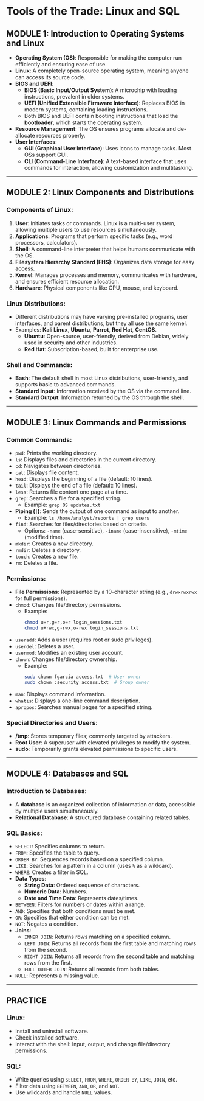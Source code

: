 # Tools of the Trade: Linux and SQL

## MODULE 1: Introduction to Operating Systems and Linux

- **Operating System (OS)**: Responsible for making the computer run efficiently and ensuring ease of use.
- **Linux**: A completely open-source operating system, meaning anyone can access its source code.
- **BIOS and UEFI**: 
  - **BIOS (Basic Input/Output System)**: A microchip with loading instructions, prevalent in older systems.
  - **UEFI (Unified Extensible Firmware Interface)**: Replaces BIOS in modern systems, containing loading instructions.
  - Both BIOS and UEFI contain booting instructions that load the **bootloader**, which starts the operating system.
- **Resource Management**: The OS ensures programs allocate and de-allocate resources properly.
- **User Interfaces**:
  - **GUI (Graphical User Interface)**: Uses icons to manage tasks. Most OSs support GUI.
  - **CLI (Command-Line Interface)**: A text-based interface that uses commands for interaction, allowing customization and multitasking.

---

## MODULE 2: Linux Components and Distributions

### Components of Linux:
1. **User**: Initiates tasks or commands. Linux is a multi-user system, allowing multiple users to use resources simultaneously.
2. **Applications**: Programs that perform specific tasks (e.g., word processors, calculators).
3. **Shell**: A command-line interpreter that helps humans communicate with the OS.
4. **Filesystem Hierarchy Standard (FHS)**: Organizes data storage for easy access.
5. **Kernel**: Manages processes and memory, communicates with hardware, and ensures efficient resource allocation.
6. **Hardware**: Physical components like CPU, mouse, and keyboard.

### Linux Distributions:
- Different distributions may have varying pre-installed programs, user interfaces, and parent distributions, but they all use the same kernel.
- Examples: **Kali Linux**, **Ubuntu**, **Parrot**, **Red Hat**, **CentOS**.
  - **Ubuntu**: Open-source, user-friendly, derived from Debian, widely used in security and other industries.
  - **Red Hat**: Subscription-based, built for enterprise use.

### Shell and Commands:
- **Bash**: The default shell in most Linux distributions, user-friendly, and supports basic to advanced commands.
- **Standard Input**: Information received by the OS via the command line.
- **Standard Output**: Information returned by the OS through the shell.

---

## MODULE 3: Linux Commands and Permissions

### Common Commands:
- `pwd`: Prints the working directory.
- `ls`: Displays files and directories in the current directory.
- `cd`: Navigates between directories.
- `cat`: Displays file content.
- `head`: Displays the beginning of a file (default: 10 lines).
- `tail`: Displays the end of a file (default: 10 lines).
- `less`: Returns file content one page at a time.
- `grep`: Searches a file for a specified string.
  - Example: `grep OS updates.txt`
- **Piping (`|`)**: Sends the output of one command as input to another.
  - Example: `ls /home/analyst/reports | grep users`
- `find`: Searches for files/directories based on criteria.
  - Options: `-name` (case-sensitive), `-iname` (case-insensitive), `-mtime` (modified time).
- `mkdir`: Creates a new directory.
- `rmdir`: Deletes a directory.
- `touch`: Creates a new file.
- `rm`: Deletes a file.

### Permissions:
- **File Permissions**: Represented by a 10-character string (e.g., `drwxrwxrwx` for full permissions).
- `chmod`: Changes file/directory permissions.
  - Example: 
    ```bash
    chmod u=r,g=r,o=r login_sessions.txt
    chmod u+rwx,g-rwx,o-rwx login_sessions.txt
    ```
- `useradd`: Adds a user (requires root or sudo privileges).
- `userdel`: Deletes a user.
- `usermod`: Modifies an existing user account.
- `chown`: Changes file/directory ownership.
  - Example:
    ```bash
    sudo chown fgarcia access.txt  # User owner
    sudo chown :security access.txt  # Group owner
    ```
- `man`: Displays command information.
- `whatis`: Displays a one-line command description.
- `apropos`: Searches manual pages for a specified string.

### Special Directories and Users:
- **/tmp**: Stores temporary files; commonly targeted by attackers.
- **Root User**: A superuser with elevated privileges to modify the system.
- **sudo**: Temporarily grants elevated permissions to specific users.

---

## MODULE 4: Databases and SQL

### Introduction to Databases:
- A **database** is an organized collection of information or data, accessible by multiple users simultaneously.
- **Relational Database**: A structured database containing related tables.

### SQL Basics:
- `SELECT`: Specifies columns to return.
- `FROM`: Specifies the table to query.
- `ORDER BY`: Sequences records based on a specified column.
- `LIKE`: Searches for a pattern in a column (uses `%` as a wildcard).
- `WHERE`: Creates a filter in SQL.
- **Data Types**:
  - **String Data**: Ordered sequence of characters.
  - **Numeric Data**: Numbers.
  - **Date and Time Data**: Represents dates/times.
- `BETWEEN`: Filters for numbers or dates within a range.
- `AND`: Specifies that both conditions must be met.
- `OR`: Specifies that either condition can be met.
- `NOT`: Negates a condition.
- **Joins**:
  - `INNER JOIN`: Returns rows matching on a specified column.
  - `LEFT JOIN`: Returns all records from the first table and matching rows from the second.
  - `RIGHT JOIN`: Returns all records from the second table and matching rows from the first.
  - `FULL OUTER JOIN`: Returns all records from both tables.
- `NULL`: Represents a missing value.

---

## PRACTICE

### Linux:
- Install and uninstall software.
- Check installed software.
- Interact with the shell: Input, output, and change file/directory permissions.

### SQL:
- Write queries using `SELECT`, `FROM`, `WHERE`, `ORDER BY`, `LIKE`, `JOIN`, etc.
- Filter data using `BETWEEN`, `AND`, `OR`, and `NOT`.
- Use wildcards and handle `NULL` values.